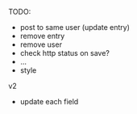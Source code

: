TODO:
- post to same user (update entry)
- remove entry
- remove user
- check http status on save?
- ...
- style


v2
- update each field
